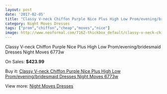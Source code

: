 ```yaml
---
layout: post
date: '2017-02-05'
title: "Classy V-neck Chiffon Purple Nice Plus High Low Prom/evening/bridesmaid Dresses Night Moves 6773w"
category: Night Moves Dresses
tags: ["prom","chiffon","cheap","moves","nice"]
image: http://www.neoformal.com/7162-thickbox_default/classy-v-neck-chiffon-purple-nice-plus-high-low-prom-evening-bridesmaid-dresses-night-moves-6773w.jpg
---
```

Classy V-neck Chiffon Purple Nice Plus High Low Prom/evening/bridesmaid Dresses Night Moves 6773w

On Sales: **$423.99**
<a href="https://www.neoformal.com/en/night-moves-dresses/2556-classy-v-neck-chiffon-purple-nice-plus-high-low-prom-evening-bridesmaid-dresses-night-moves-6773w.html"><amp-img layout="responsive" width="600" height="600" src="//www.neoformal.com/7162-thickbox_default/classy-v-neck-chiffon-purple-nice-plus-high-low-prom-evening-bridesmaid-dresses-night-moves-6773w.jpg" alt="Classy V-neck Chiffon Purple Nice Plus High Low Prom/evening/bridesmaid Dresses Night Moves 6773w 0" /></a>
<a href="https://www.neoformal.com/en/night-moves-dresses/2556-classy-v-neck-chiffon-purple-nice-plus-high-low-prom-evening-bridesmaid-dresses-night-moves-6773w.html"><amp-img layout="responsive" width="600" height="600" src="//www.neoformal.com/7163-thickbox_default/classy-v-neck-chiffon-purple-nice-plus-high-low-prom-evening-bridesmaid-dresses-night-moves-6773w.jpg" alt="Classy V-neck Chiffon Purple Nice Plus High Low Prom/evening/bridesmaid Dresses Night Moves 6773w 1" /></a>
<a href="https://www.neoformal.com/en/night-moves-dresses/2556-classy-v-neck-chiffon-purple-nice-plus-high-low-prom-evening-bridesmaid-dresses-night-moves-6773w.html"><amp-img layout="responsive" width="600" height="600" src="//www.neoformal.com/7164-thickbox_default/classy-v-neck-chiffon-purple-nice-plus-high-low-prom-evening-bridesmaid-dresses-night-moves-6773w.jpg" alt="Classy V-neck Chiffon Purple Nice Plus High Low Prom/evening/bridesmaid Dresses Night Moves 6773w 2" /></a>

Buy it: [Classy V-neck Chiffon Purple Nice Plus High Low Prom/evening/bridesmaid Dresses Night Moves 6773w](https://www.neoformal.com/en/night-moves-dresses/2556-classy-v-neck-chiffon-purple-nice-plus-high-low-prom-evening-bridesmaid-dresses-night-moves-6773w.html "Classy V-neck Chiffon Purple Nice Plus High Low Prom/evening/bridesmaid Dresses Night Moves 6773w")

View more: [Night Moves Dresses](https://www.neoformal.com/en/23-night-moves-dresses "Night Moves Dresses")